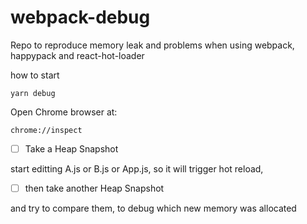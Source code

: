 # webpack-debug

Repo to reproduce memory leak and problems when using webpack, happypack and react-hot-loader

how to start

```
yarn debug
```

Open Chrome browser at:

```
chrome://inspect
```

- [ ] Take a Heap Snapshot

start editting A.js or B.js or App.js, so it will trigger hot reload,

- [ ] then take another Heap Snapshot

and try to compare them, to debug which new memory was allocated
